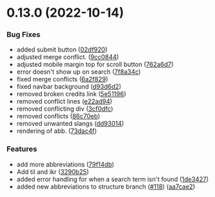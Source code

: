 # 0.13.0 (2022-10-14)


### Bug Fixes

* added submit button ([02df920](https://github.com/MizouziE/Abbreve/commit/02df9204cd353cc16dcf636355e5d198d1e54e0b))
* adjusted merge conflict. ([9cc0844](https://github.com/MizouziE/Abbreve/commit/9cc0844980140aee9f2a49c06cf7b93677becd59))
* adjusted mobile margin top for scroll button ([762a6d7](https://github.com/MizouziE/Abbreve/commit/762a6d7012df32f7ceb2bf237ebd4edd5e1962f6))
* error doesn't show up on search ([7f8a34c](https://github.com/MizouziE/Abbreve/commit/7f8a34c0955494defdb69494bc05dc534e41c89c))
* fixed merge conflicts ([6a2f829](https://github.com/MizouziE/Abbreve/commit/6a2f829cb42c7bab01f27218b777d8f0fb4adc53))
* fixed navbar background ([d93d6d2](https://github.com/MizouziE/Abbreve/commit/d93d6d27a568c001f178c5011c805fa0d2b18142))
* removed broken credits link ([5e51196](https://github.com/MizouziE/Abbreve/commit/5e51196da3b473198b54b8a00950c6a6386dd6a9))
* removed conflict lines ([e22ad94](https://github.com/MizouziE/Abbreve/commit/e22ad94c9398832060d8b582cb80ccb46ee701cc))
* removed conflicting div ([3cf0dfc](https://github.com/MizouziE/Abbreve/commit/3cf0dfc6c865475c3aa7572d9280e7e315783ebe))
* removed conflicts ([86c70eb](https://github.com/MizouziE/Abbreve/commit/86c70ebaa283dbd5aeefed239946f67d894f29d2))
* removed unwanted slangs ([dd93014](https://github.com/MizouziE/Abbreve/commit/dd930148bd01427f9aa3bc3858d27b118d6443a4))
* rendering of abb. ([73dac4f](https://github.com/MizouziE/Abbreve/commit/73dac4f24ee7eee21c1d8205940f6a2b78e66504))


### Features

* add more abbreviations ([79f14db](https://github.com/MizouziE/Abbreve/commit/79f14db3ad37a6f1dc73be9b77f28e48b570a0fb))
* Add til and ikr ([3290b25](https://github.com/MizouziE/Abbreve/commit/3290b251bd1450ca7b2e2834a8422b9f08b23493))
* added error handling for when a search term isn't found ([1de3427](https://github.com/MizouziE/Abbreve/commit/1de34272020e34b4708fc853b0851d165c507a89))
* added new abbreviations to structure branch ([#118](https://github.com/MizouziE/Abbreve/issues/118)) ([aa7cae2](https://github.com/MizouziE/Abbreve/commit/aa7cae2c0936caf44eb9785304321703a4cd9aad))




